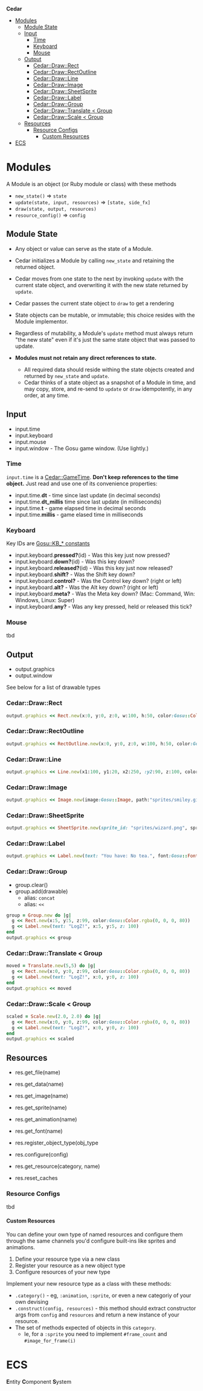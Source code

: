 **Cedar**

- [Modules](#modules)
  - [Module State](#module-state)
  - [Input](#input)
    - [Time](#time)
    - [Keyboard](#keyboard)
    - [Mouse](#mouse)
  - [Output](#output)
    - [Cedar::Draw::Rect](#cedardrawrect)
    - [Cedar::Draw::RectOutline](#cedardrawrectoutline)
    - [Cedar::Draw::Line](#cedardrawline)
    - [Cedar::Draw::Image](#cedardrawimage)
    - [Cedar::Draw::SheetSprite](#cedardrawsheetsprite)
    - [Cedar::Draw::Label](#cedardrawlabel)
    - [Cedar::Draw::Group](#cedardrawgroup)
    - [Cedar::Draw::Translate < Group](#cedardrawtranslate--group)
    - [Cedar::Draw::Scale < Group](#cedardrawscale--group)
  - [Resources](#resources)
    - [Resource Configs](#resource-configs)
      - [Custom Resources](#custom-resources)
- [ECS](#ecs)

# Modules

A Module is an object (or Ruby module or class) with these methods

- `new_state()` => `state`
- `update(state, input, resources)` => `[state, side_fx]`
- `draw(state, output, resources)`
- `resource_config()` => `config`

## Module State

- Any object or value can serve as the state of a Module.
- Cedar initializes a Module by calling `new_state` and retaining the returned object.
- Cedar moves from one state to the next by invoking `update` with the current state object, and overwriting it with the new state returned by `update`.
- Cedar passes the current state object to `draw` to get a rendering
  
- State objects can be mutable, or immutable; this choice resides with the Module implementor.
- Regardless of mutability, a Module's `update` method must always return "the new state" even if it's just the same state object that was passed to update.
- **Modules must not retain any direct references to state.** 
  - All required data should reside withing the state objects created and returned by `new_state` and `update`.
  - Cedar thinks of a state object as a snapshot of a Module in time, and may copy, store, and re-send to `update` or `draw` idempotently, in any order, at any time.

## Input 

- input.time
- input.keyboard
- input.mouse
- input.window - The Gosu game window.  (Use lightly.)

### Time

`input.time` is a [Cedar::GameTime](lib/cedar/game_time.rb).  **Don't keep references to the time object.** Just read and use one of its convenience properties: 

- input.time.**dt** - time since last update (in decimal seconds)
- input.time.**dt_millis** time since last update (in milliseconds)
- input.time.**t** - game elapsed time in decimal seconds
- input.time.**millis** - game elased time in milliseconds

### Keyboard

Key IDs are [Gosu::KB_* constants](https://www.rubydoc.info/github/gosu/gosu/master/Gosu)

- input.keyboard.**pressed?**(id) - Was this key just now pressed?
- input.keyboard.**down?**(id) - Was this key down?
- input.keyboard.**released?**(id) - Was this key just now released?
- input.keyboard.**shift?** - Was the Shift key down?
- input.keyboard.**control?** - Was the Control key down? (right or left)
- input.keyboard.**alt?** - Was the Alt key down? (right or left)
- input.keyboard.**meta?** - Was the Meta key down? (Mac: Command, Win: Windows, Linux: Super)
- input.keyboard.**any?** - Was any key pressed, held or released this tick?

### Mouse 

tbd

## Output

- output.graphics
- output.window

See below for a list of drawable types

### Cedar::Draw::Rect

```ruby
output.graphics << Rect.new(x:0, y:0, z:0, w:100, h:50, color:Gosu::Color::BLUE, mode: :default)
```

### Cedar::Draw::RectOutline

```ruby
output.graphics << RectOutline.new(x:0, y:0, z:0, w:100, h:50, color:Gosu::Color::RED, mode: :default)
```

### Cedar::Draw::Line

```ruby
output.graphics << Line.new(x1:100, y1:20, x2:250, :y2:90, z:100, color:Gosu::Color::WHITE, color2:Gosu::Color::BLUE, mode: :default)
```

### Cedar::Draw::Image

```ruby
output.graphics << Image.new(image:Gosu::Image, path:"sprites/smiley.gif", x:20, y:100, z:101, scale_x:1.0, scale_y:1.0, subimage:[subx,suby,subw,subh]) do
```

### Cedar::Draw::SheetSprite

```ruby
output.graphics << SheetSprite.new(sprite_id: "sprites/wizard.png", sprite_frame:5, x:0, y:0, z:99, angle:0, center_x:0, center_y:0, scale_x:1, scale_y:1) do
```

### Cedar::Draw::Label

```ruby
output.graphics << Label.new(text: "You have: No tea.", font:Gosu::Font.new(20), x:0, y:0, z:0, scale_x:1, scale_y:1, color:Gosu::Color::WHITE) do
```

### Cedar::Draw::Group

- group.clear()
- group.add(drawable)
  - alias: `concat`
  - alias: `<<`

```ruby
group = Group.new do |g|
  g << Rect.new(x:5, y:5, z:99, color:Gosu::Color.rgba(0, 0, 0, 80))
  g << Label.new(text: "LogZ!", x:5, y:5, z: 100)
end
output.graphics << group
```

### Cedar::Draw::Translate < Group

```ruby
moved = Translate.new(5,5) do |g|
  g << Rect.new(x:0, y:0, z:99, color:Gosu::Color.rgba(0, 0, 0, 80))
  g << Label.new(text: "LogZ!", x:0, y:0, z: 100)
end
output.graphics << moved
```

### Cedar::Draw::Scale < Group

```ruby
scaled = Scale.new(2.0, 2.0) do |g|
  g << Rect.new(x:0, y:0, z:99, color:Gosu::Color.rgba(0, 0, 0, 80))
  g << Label.new(text: "LogZ!", x:0, y:0, z: 100)
end
output.graphics << scaled
```

## Resources

- res.get_file(name)
- res.get_data(name)
- res.get_image(name)
- res.get_sprite(name)
- res.get_animation(name)
- res.get_font(name)

- res.register_object_type(obj_type
- res.configure(config)
- res.get_resource(category, name)
- res.reset_caches

### Resource Configs
tbd

#### Custom Resources

You can define your own type of named resources and configure them through the same channels you'd configure built-ins like sprites and animations.

1. Define your resource type via a new class
2. Register your resource as a new object type
3. Configure resources of your new type

Implement your new resource type as a class with these methods:
  - `.category()` - eg, `:animation`, `:sprite`, or even a new categoriy of your own devising
  - `.construct(config, resources)` - this method should extract constructor args from `config` and `resources` and return a new instance of your resource.
  - The set of methods expected of objects in this `category`.
    - Ie, for a `:sprite` you need to implement `#frame_count` and `#image_for_frame(i)`

# ECS

**E**ntity **C**omponent **S**ystem